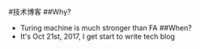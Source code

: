 #技术博客
##Why?
- Turing machine is much stronger than FA
##When?
- It's Oct 21st, 2017, I get start to write tech blog
